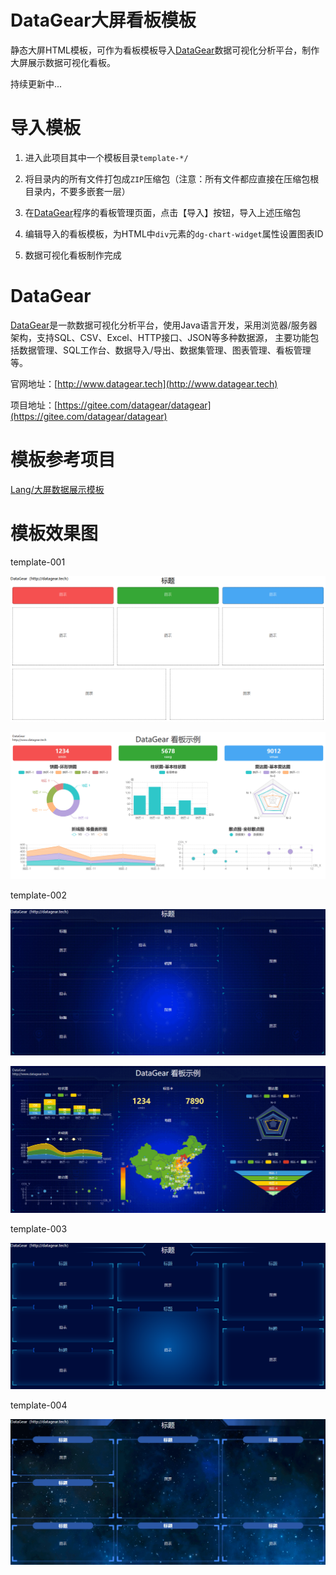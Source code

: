 # DataGear大屏看板模板

静态大屏HTML模板，可作为看板模板导入[DataGear](http://www.datagear.tech)数据可视化分析平台，制作大屏展示数据可视化看板。

持续更新中...

# 导入模板

1. 进入此项目其中一个模板目录`template-*/`

2. 将目录内的所有文件打包成`ZIP`压缩包（注意：所有文件都应直接在压缩包根目录内，不要多嵌套一层）

3. 在[DataGear](http://www.datagear.tech)程序的看板管理页面，点击【导入】按钮，导入上述压缩包

4. 编辑导入的看板模板，为HTML中`div`元素的`dg-chart-widget`属性设置图表ID

5. 数据可视化看板制作完成

# DataGear

[DataGear](http://www.datagear.tech)是一款数据可视化分析平台，使用Java语言开发，采用浏览器/服务器架构，支持SQL、CSV、Excel、HTTP接口、JSON等多种数据源，
主要功能包括数据管理、SQL工作台、数据导入/导出、数据集管理、图表管理、看板管理等。

官网地址：[http://www.datagear.tech](http://www.datagear.tech)

项目地址：[https://gitee.com/datagear/datagear](https://gitee.com/datagear/datagear)

# 模板参考项目

[Lang/大屏数据展示模板](https://gitee.com/lvyeyou/DaShuJuZhiDaPingZhanShi)

# 模板效果图

template-001

![screenshot/template-001.png](screenshot/template-001.png)

![screenshot/template-001-dg.png](screenshot/template-001-dg.png)

template-002

![screenshot/template-002.png](screenshot/template-002.png)

![screenshot/template-002-dg.png](screenshot/template-002-dg.png)

template-003

![screenshot/template-003.png](screenshot/template-003.png)

template-004

![screenshot/template-004.png](screenshot/template-004.png)
